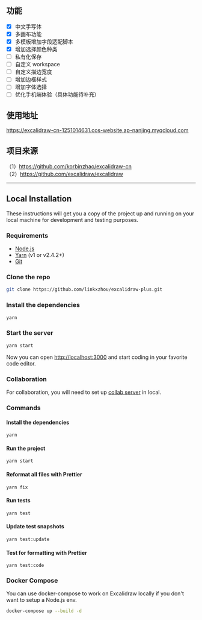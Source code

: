 ## 功能

- [x] 中文手写体
- [x] 多画布功能
- [x] 多模板增加字段适配脚本
- [x] 增加选择颜色种类
- [ ] 私有化保存
- [ ] 自定义 workspace
- [ ] 自定义描边宽度
- [ ] 增加边框样式
- [ ] 增加字体选择
- [ ] 优化手机端体验（具体功能待补充）

## 使用地址

https://excalidraw-cn-1251014631.cos-website.ap-nanjing.myqcloud.com

## 项目来源

（1）https://github.com/korbinzhao/excalidraw-cn  
（2）https://github.com/excalidraw/excalidraw

---

## Local Installation

These instructions will get you a copy of the project up and running on your local machine for development and testing purposes.

### Requirements

- [Node.js](https://nodejs.org/en/)
- [Yarn](https://yarnpkg.com/getting-started/install) (v1 or v2.4.2+)
- [Git](https://git-scm.com/downloads)

### Clone the repo

```bash
git clone https://github.com/linkxzhou/excalidraw-plus.git
```

### Install the dependencies

```bash
yarn
```

### Start the server

```bash
yarn start
```

Now you can open [http://localhost:3000](http://localhost:3000) and start coding in your favorite code editor.

### Collaboration

For collaboration, you will need to set up [collab server](https://github.com/excalidraw/excalidraw-room) in local.

### Commands

#### Install the dependencies

```
yarn
```

#### Run the project

```
yarn start
```

#### Reformat all files with Prettier

```
yarn fix
```

#### Run tests

```
yarn test
```

#### Update test snapshots

```
yarn test:update
```

#### Test for formatting with Prettier

```
yarn test:code
```

### Docker Compose

You can use docker-compose to work on Excalidraw locally if you don't want to setup a Node.js env.

```sh
docker-compose up --build -d
```
